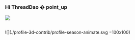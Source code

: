 ### Hi ThreadDao � point_up


<a href="https://github.com/ThreadDao">
  <img src="https://github-readme-stats.vercel.app/api?username=ThreadDao&show_icons=true&theme=dracula" />
</a>

<!--
**ThreadDao/ThreadDao** is a ✨ _special_ ✨ repository because its `README.md` (this file) appears on your GitHub profile.

Here are some ideas to get you started:

- 🔭 I’m currently working on ...
- 🌱 I’m currently learning ...
- 👯 I’m looking to collaborate on ...
- 🤔 I’m looking for help with ...
- 💬 Ask me about ...
- 📫 How to reach me: ...
- 😄 Pronouns: ...
- ⚡ Fun fact: ...
-->
<br/>
<br/>

![](./profile-3d-contrib/profile-season-animate.svg =100x100)
